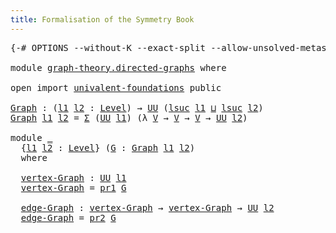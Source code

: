 ```yaml
---
title: Formalisation of the Symmetry Book
---
```


<pre class="Agda"><a id="60" class="Symbol">{-#</a> <a id="64" class="Keyword">OPTIONS</a> <a id="72" class="Pragma">--without-K</a> <a id="84" class="Pragma">--exact-split</a> <a id="98" class="Pragma">--allow-unsolved-metas</a> <a id="121" class="Symbol">#-}</a>

<a id="126" class="Keyword">module</a> <a id="133" href="graph-theory.directed-graphs.html" class="Module">graph-theory.directed-graphs</a> <a id="162" class="Keyword">where</a>

<a id="169" class="Keyword">open</a> <a id="174" class="Keyword">import</a> <a id="181" href="univalent-foundations.html" class="Module">univalent-foundations</a> <a id="203" class="Keyword">public</a>

<a id="Graph"></a><a id="211" href="graph-theory.directed-graphs.html#211" class="Function">Graph</a> <a id="217" class="Symbol">:</a> <a id="219" class="Symbol">(</a><a id="220" href="graph-theory.directed-graphs.html#220" class="Bound">l1</a> <a id="223" href="graph-theory.directed-graphs.html#223" class="Bound">l2</a> <a id="226" class="Symbol">:</a> <a id="228" href="Agda.Primitive.html#597" class="Postulate">Level</a><a id="233" class="Symbol">)</a> <a id="235" class="Symbol">→</a> <a id="237" href="Agda.Primitive.html#326" class="Primitive">UU</a> <a id="240" class="Symbol">(</a><a id="241" href="Agda.Primitive.html#780" class="Primitive">lsuc</a> <a id="246" href="graph-theory.directed-graphs.html#220" class="Bound">l1</a> <a id="249" href="Agda.Primitive.html#810" class="Primitive Operator">⊔</a> <a id="251" href="Agda.Primitive.html#780" class="Primitive">lsuc</a> <a id="256" href="graph-theory.directed-graphs.html#223" class="Bound">l2</a><a id="258" class="Symbol">)</a>
<a id="260" href="graph-theory.directed-graphs.html#211" class="Function">Graph</a> <a id="266" href="graph-theory.directed-graphs.html#266" class="Bound">l1</a> <a id="269" href="graph-theory.directed-graphs.html#269" class="Bound">l2</a> <a id="272" class="Symbol">=</a> <a id="274" href="foundation-core.dependent-pair-types.html#502" class="Record">Σ</a> <a id="276" class="Symbol">(</a><a id="277" href="Agda.Primitive.html#326" class="Primitive">UU</a> <a id="280" href="graph-theory.directed-graphs.html#266" class="Bound">l1</a><a id="282" class="Symbol">)</a> <a id="284" class="Symbol">(λ</a> <a id="287" href="graph-theory.directed-graphs.html#287" class="Bound">V</a> <a id="289" class="Symbol">→</a> <a id="291" href="graph-theory.directed-graphs.html#287" class="Bound">V</a> <a id="293" class="Symbol">→</a> <a id="295" href="graph-theory.directed-graphs.html#287" class="Bound">V</a> <a id="297" class="Symbol">→</a> <a id="299" href="Agda.Primitive.html#326" class="Primitive">UU</a> <a id="302" href="graph-theory.directed-graphs.html#269" class="Bound">l2</a><a id="304" class="Symbol">)</a>

<a id="307" class="Keyword">module</a> <a id="314" href="graph-theory.directed-graphs.html#314" class="Module">_</a>
  <a id="318" class="Symbol">{</a><a id="319" href="graph-theory.directed-graphs.html#319" class="Bound">l1</a> <a id="322" href="graph-theory.directed-graphs.html#322" class="Bound">l2</a> <a id="325" class="Symbol">:</a> <a id="327" href="Agda.Primitive.html#597" class="Postulate">Level</a><a id="332" class="Symbol">}</a> <a id="334" class="Symbol">(</a><a id="335" href="graph-theory.directed-graphs.html#335" class="Bound">G</a> <a id="337" class="Symbol">:</a> <a id="339" href="graph-theory.directed-graphs.html#211" class="Function">Graph</a> <a id="345" href="graph-theory.directed-graphs.html#319" class="Bound">l1</a> <a id="348" href="graph-theory.directed-graphs.html#322" class="Bound">l2</a><a id="350" class="Symbol">)</a>
  <a id="354" class="Keyword">where</a>

  <a id="363" href="graph-theory.directed-graphs.html#363" class="Function">vertex-Graph</a> <a id="376" class="Symbol">:</a> <a id="378" href="Agda.Primitive.html#326" class="Primitive">UU</a> <a id="381" href="graph-theory.directed-graphs.html#319" class="Bound">l1</a>
  <a id="386" href="graph-theory.directed-graphs.html#363" class="Function">vertex-Graph</a> <a id="399" class="Symbol">=</a> <a id="401" href="foundation-core.dependent-pair-types.html#592" class="Field">pr1</a> <a id="405" href="graph-theory.directed-graphs.html#335" class="Bound">G</a>

  <a id="410" href="graph-theory.directed-graphs.html#410" class="Function">edge-Graph</a> <a id="421" class="Symbol">:</a> <a id="423" href="graph-theory.directed-graphs.html#363" class="Function">vertex-Graph</a> <a id="436" class="Symbol">→</a> <a id="438" href="graph-theory.directed-graphs.html#363" class="Function">vertex-Graph</a> <a id="451" class="Symbol">→</a> <a id="453" href="Agda.Primitive.html#326" class="Primitive">UU</a> <a id="456" href="graph-theory.directed-graphs.html#322" class="Bound">l2</a>
  <a id="461" href="graph-theory.directed-graphs.html#410" class="Function">edge-Graph</a> <a id="472" class="Symbol">=</a> <a id="474" href="foundation-core.dependent-pair-types.html#604" class="Field">pr2</a> <a id="478" href="graph-theory.directed-graphs.html#335" class="Bound">G</a>

</pre>